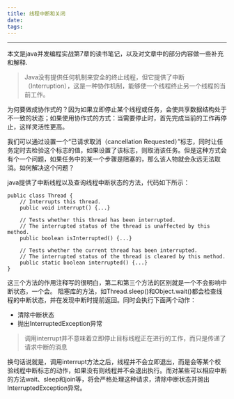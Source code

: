 ```yaml
---
title: 线程中断和关闭
date: 
tags:
---
```


------
本文是java并发编程实战第7章的读书笔记，以及对文章中的部分内容做一些补充和解释.
> Java没有提供任何机制来安全的终止线程，但它提供了中断（Interruption），这是一种协作机制，能够使一个线程终止另一个线程的当前工作。

为何要做成协作式的？因为如果立即停止某个线程或任务，会使共享数据结构处于不一致的状态；如果使用协作式的方式：当需要停止时，首先完成当前的工作再停止，这样灵活性更高。

我们可以通过设置一个“已请求取消（cancellation Requested）”标志，同时让任务定时去检验这个标志的值，如果设置了该标志，则取消该任务。但是这种方式会有个一个问题，如果任务中的某一个步骤是阻塞的，那么该人物就会永远无法取消。如何解决这个问题？

java提供了中断线程以及查询线程中断状态的方法，代码如下所示：
```
public class Thread {
    // Interrupts this thread.
    public void interrupt() {...}

    // Tests whether this thread has been interrupted. 
    // The interrupted status of the thread is unaffected by this method.
    public boolean isInterrupted() {...}

    // Tests whether the current thread has been interrupted.
    // The interrupted status of the thread is cleared by this method.
    public static boolean interrupted() {...}
}
```
这三个方法的作用注释写的很明白，第二和第三个方法的区别就是一个不会影响中断状态，一个会。
阻塞库的方法，如Thread.sleep()和Object.wait()都会检查线程的中断状态，并在发现中断时提前返回。同时会执行下面两个动作：
* 清除中断状态
* 抛出InterruptedException异常

> 调用interrupt并不意味着立即停止目标线程正在进行的工作，而只是传递了请求中断的消息

换句话说就是，调用interrupt方法之后，线程并不会立即退出，而是会等某个校验线程中断标志的动作，如果没有则线程并不会退出执行。而对某些可以相应中断的方法wait、sleep和join等，将会严格处理这种请求，清除中断状态并抛出InterruptedException异常。

